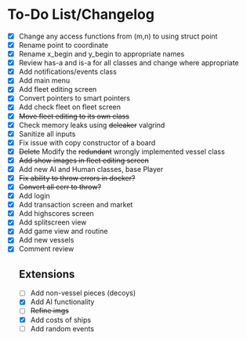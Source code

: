 # To-Do List/Changelog
- [x] Change any access functions from (m,n) to using struct point
- [x] Rename point to coordinate
- [x] Rename x_begin and y_begin to appropriate names
- [x] Review has-a and is-a for all classes and change where appropriate
- [x] Add notifications/events class
- [x] Add main menu
- [x] Add fleet editing screen
- [x] Convert pointers to smart pointers
- [x] Add check fleet on fleet screen
- [x] ~~Move fleet editing to its own class~~
- [x] Check memory leaks using ~~deleaker~~ valgrind
- [x] Sanitize all inputs
- [x] Fix issue with copy constructor of a board
- [x] ~~Delete~~ Modify the ~~redundant~~ wrongly implemented vessel class
- [x] ~~Add show images in fleet editing screen~~
- [x] Add new AI and Human classes, base Player
- [x] ~~Fix ability to throw errors in docker?~~
- [x] ~~Convert all cerr to throw?~~
- [x] Add login
- [x] Add transaction screen and market
- [x] Add highscores screen
- [x] Add splitscreen view
- [x] Add game view and routine
- [x] Add new vessels
- [x] Comment review
    ## Extensions
    - [ ] Add non-vessel pieces (decoys)
    - [x] Add AI functionality
    - [ ] ~~Refine imgs~~
    - [x] Add costs of ships
    - [ ] Add random events